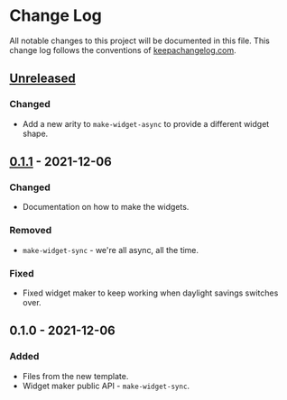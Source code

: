 # Change Log
All notable changes to this project will be documented in this file. This change log follows the conventions of [keepachangelog.com](http://keepachangelog.com/).

## [Unreleased]
### Changed
- Add a new arity to `make-widget-async` to provide a different widget shape.

## [0.1.1] - 2021-12-06
### Changed
- Documentation on how to make the widgets.

### Removed
- `make-widget-sync` - we're all async, all the time.

### Fixed
- Fixed widget maker to keep working when daylight savings switches over.

## 0.1.0 - 2021-12-06
### Added
- Files from the new template.
- Widget maker public API - `make-widget-sync`.

[Unreleased]: https://github.com/your-name/credit-card/compare/0.1.1...HEAD
[0.1.1]: https://github.com/your-name/credit-card/compare/0.1.0...0.1.1
